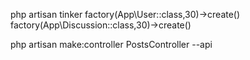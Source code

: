 php artisan tinker
factory(App\User::class,30)->create()
factory(App\Discussion::class,30)->create()

 
 php artisan make:controller PostsController --api
